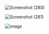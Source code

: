 

![Screenshot (280)](https://user-images.githubusercontent.com/63534193/119926534-c9ba4600-bfa1-11eb-9408-68bdd742f616.png)



![Screenshot (281)](https://user-images.githubusercontent.com/63534193/119926564-d5a60800-bfa1-11eb-9d7b-25297709d4bd.png)





![image](https://user-images.githubusercontent.com/63534193/119926597-e191ca00-bfa1-11eb-8630-9c3edaaabe6a.png)
